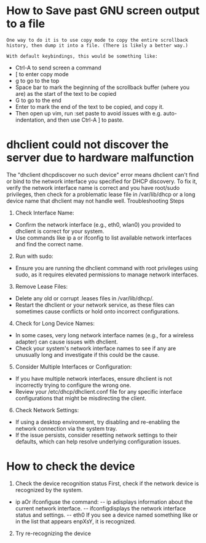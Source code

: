 # How to Save past GNU screen output to a file

```
One way to do it is to use copy mode to copy the entire scrollback history, then dump it into a file. (There is likely a better way.)

With default keybindings, this would be something like:
```
- Ctrl-A to send screen a command
- [ to enter copy mode
- g to go to the top
- Space bar to mark the beginning of the scrollback buffer (where you are) as the start of the text to be copied
- G to go to the end
- Enter to mark the end of the text to be copied, and copy it.
- Then open up vim, run :set paste to avoid issues with e.g. auto-indentation, and then use Ctrl-A ] to paste.

# dhclient could not discover the server due to hardware malfunction

The "dhclient dhcpdiscover no such device" error means dhclient can't find or bind to the network interface you specified for DHCP discovery. To fix it, verify the network interface name is correct and you have root/sudo privileges, then check for a problematic lease file in /var/lib/dhcp or a long device name that dhclient may not handle well. 
Troubleshooting Steps
1. Check Interface Name:
- Confirm the network interface (e.g., eth0, wlan0) you provided to dhclient is correct for your system. 
- Use commands like ip a or ifconfig to list available network interfaces and find the correct name. 
2. Run with sudo:
- Ensure you are running the dhclient command with root privileges using sudo, as it requires elevated permissions to manage network interfaces. 
3. Remove Lease Files:
- Delete any old or corrupt .leases files in /var/lib/dhcp/. 
- Restart the dhclient or your network service, as these files can sometimes cause conflicts or hold onto incorrect configurations. 
4. Check for Long Device Names:
- In some cases, very long network interface names (e.g., for a wireless adapter) can cause issues with dhclient. 
- Check your system's network interface names to see if any are unusually long and investigate if this could be the cause. 
5. Consider Multiple Interfaces or Configuration:
- If you have multiple network interfaces, ensure dhclient is not incorrectly trying to configure the wrong one. 
- Review your /etc/dhcp/dhclient.conf file for any specific interface configurations that might be misdirecting the client. 
6. Check Network Settings:
- If using a desktop environment, try disabling and re-enabling the network connection via the system tray. 
- If the issue persists, consider resetting network settings to their defaults, which can help resolve underlying configuration issues.

# How to check the device
1. Check the device recognition status
First, check if the network device is recognized by the system.﻿
- ip aOr ifconfiguse the command:
-- ip adisplays information about the current network interface.
-- ifconfigdisplays the network interface status and settings.
-- eth0 If you see a device named something like or in the list that appears enpXsY, it is recognized.

2. Try re-recognizing the device

